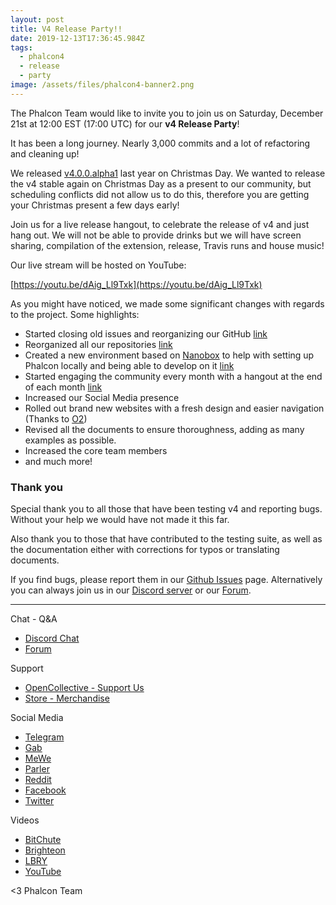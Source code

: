 ```yaml
---
layout: post
title: V4 Release Party!!
date: 2019-12-13T17:36:45.984Z
tags:
  - phalcon4
  - release
  - party
image: /assets/files/phalcon4-banner2.png
---
```

The Phalcon Team would like to invite you to join us on Saturday, December 21st at 12:00 EST (17:00 UTC) for our **v4 Release Party**!

<!--more-->

It has been a long journey. Nearly 3,000 commits and a lot of refactoring and cleaning up!

We released [v4.0.0.alpha1](/post/merry-christmas-and-phalcon-4.0.0-alpha1-released) last year on Christmas Day. We wanted to release the v4 stable again on Christmas Day as a present to our community, but scheduling conflicts did not allow us to do this, therefore you are getting your Christmas present a few days early!

Join us for a live release hangout, to celebrate the release of v4 and just hang out. We will not be able to provide drinks but we will have screen sharing, compilation of the extension, release, Travis runs and house music!

Our live stream will be hosted on YouTube:

[https://youtu.be/dAig_Ll9Txk](https://youtu.be/dAig_Ll9Txk)

As you might have noticed, we made some significant changes with regards to the project. Some highlights:

* Started closing old issues and reorganizing our GitHub [link](/post/github-closing-old-issues)
* Reorganized all our repositories [link](/post/repository-reorganization)
* Created a new environment based on [Nanobox](https://nanobox.io) to help with setting up Phalcon locally and being able to develop on it [link](/post/local-development-environment)
* Started engaging the community every month with a hangout at the end of each month [link](/post/community-hangout-2019-01-26)
* Increased our Social Media presence
* Rolled out brand new websites with a fresh design and easier navigation (Thanks to [O2](https://odva.pro))
* Revised all the documents to ensure thoroughness, adding as many examples as possible.
* Increased the core team members
* and much more!

### Thank you

Special thank you to all those that have been testing v4 and reporting bugs. Without your help we would have not made it this far.

Also thank you to those that have contributed to the testing suite, as well as the documentation either with corrections for typos or translating documents. 

If you find bugs, please report them in our [Github Issues](https://github.com/phalcon/cphalcon/issues) page. Alternatively you can always join us in our [Discord server](https://phalcon.io/discord) or our [Forum](https://phalcon.io/forum).

<hr>

Chat - Q&A

* [Discord Chat](https://phalcon.io/discord)
* [Forum](https://phalcon.link/forum)

Support

* [OpenCollective - Support Us](https://phalcon.io/fund)
* [Store - Merchandise](https://phalcon.io/store)

Social Media

* [Telegram](https://phalcon.io/telegram)
* [Gab](https://phalcon.io/gab)
* [MeWe](https://phalcon.io/mewe)
* [Parler](https://phalcon.io/parler)
* [Reddit](https://phalcon.io/reddit)
* [Facebook](https://phalcon.io/fb)
* [Twitter](https://phalcon.io/t)

Videos

* [BitChute](https://phalcon.io/bitchute)
* [Brighteon](https://brighteon.com/bitchute)
* [LBRY](https://phalcon.io/lbry)
* [YouTube](https://phalcon.io/youtube)

<3 Phalcon Team
